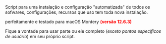 <p>Script para uma instalação e configuração "automatizada" de todos os sofwares, configurações, recursos que uso tem toda nova instalação.</p>

<p> perfeitamente e testado para macOS Montery <strong><span style="color:red">(versão 12.6.3)</span></strong></p>

<p>Fique a vontade para usar parte ou ele completo (<em>exceto pontos específicos de usuário</em>) em seu próprio script.</p>
